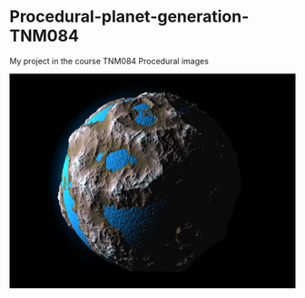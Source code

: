 # Procedural-planet-generation-TNM084
My project in the course TNM084 Procedural images

![alt text](https://raw.githubusercontent.com/SofiaSproge/Procedural-planet-generation-TNM084/main/pics/250_world.png)
